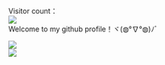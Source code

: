 <p>
  Visitor count：
  <br>
  <img src="https://profile-counter.glitch.me/ZERO-DG/count.svg?" />
  <br>
  Welcome to my github profile！ヾ(◍°∇°◍)ﾉﾞ
</p>

<!-- 
![Christmas's GitHub stats](https://github-readme-stats.vercel.app/api?username=ZERO-DG&show_icons=true&theme=tokyonight)
[![Top Langs](https://github-readme-stats.vercel.app/api/top-langs/?username=ZERO-DG&layout=compact&theme=calm)](https://github.com/ZERO-DG/github-readme-stats)
-->

<div>
  <img src="https://github-readme-stats.vercel.app/api/top-langs/?username=ZERO-DG&layout=compact&theme=calm">
  <br />
  <img src="https://github-readme-stats.vercel.app/api?username=ZERO-DG&show_icons=true&theme=tokyonight">
</div>
